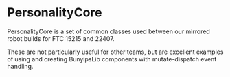 # PersonalityCore

PersonalityCore is a set of common classes used between our mirrored robot builds for FTC 15215 and
22407.

These are not particularly useful for other teams, but are excellent examples of using and creating
BunyipsLib
components with mutate-dispatch event handling.
